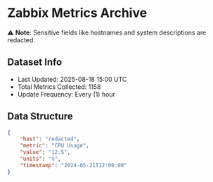 # Zabbix Metrics Archive

⚠️ **Note**: Sensitive fields like hostnames and system descriptions are redacted.

## Dataset Info
- Last Updated: 2025-08-18 15:00 UTC
- Total Metrics Collected: 1158
- Update Frequency: Every (1) hour

## Data Structure
```json
{
    "host": "redacted",
    "metric": "CPU Usage",
    "value": "12.5",
    "units": "%",
    "timestamp": "2024-05-21T12:00:00"
}
```
